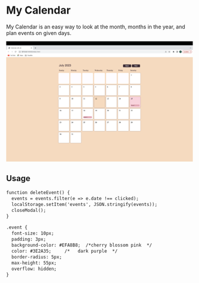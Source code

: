 # My Calendar

My Calendar is an easy way to look at the month, months in the year, and plan events on given days.


![alt text](calendarjs.png)

## Usage

```
function deleteEvent() {
  events = events.filter(e => e.date !== clicked);
  localStorage.setItem('events', JSON.stringify(events));
  closeModal();
}
```
```
.event {
  font-size: 10px;
  padding: 3px;
  background-color: #EFA8B8;  /*cherry blossom pink  */ 
  color: #3E2A35;     /*   dark purple  */ 
  border-radius: 5px;
  max-height: 55px;
  overflow: hidden;
}
```
